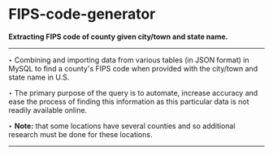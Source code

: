 # FIPS-code-generator
**Extracting FIPS code of county given city/town and state name.**

--- 

‣ Combining and importing data from various tables (in JSON format) in MySQL to find a county's FIPS code when provided with the city/town and state name in U.S. 

‣ The primary purpose of the query is to automate, increase accuracy and ease the process of finding this information as this particular data is not readily available online. 

‣ **Note:** that some locations have several counties and so additional research must be done for these locations. 

--- 
